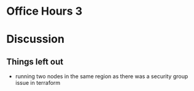 # Office Hours 3

# Discussion

## Things left out
  * running two nodes in the same region as there was a security group issue in terraform
